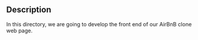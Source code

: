 ## Description
In this directory, we are going to develop the front end of our AirBnB clone web page.
